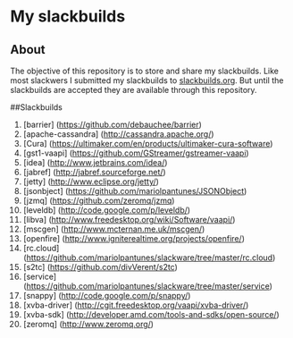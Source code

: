 # My slackbuilds
## About

The objective of this repository is to store and share my slackbuilds.
Like most slackwers I submitted my slackbuilds to [slackbuilds.org](http://slackbuilds.org/).
But until the slackbuilds are accepted they are available through this repository.

##Slackbuilds
1. [barrier] (https://github.com/debauchee/barrier)
2. [apache-cassandra] (http://cassandra.apache.org/)
3. [Cura] (https://ultimaker.com/en/products/ultimaker-cura-software)
4. [gst1-vaapi] (https://github.com/GStreamer/gstreamer-vaapi)
5. [idea] (http://www.jetbrains.com/idea/)
6. [jabref] (http://jabref.sourceforge.net/)
3. [jetty] (http://www.eclipse.org/jetty/)
4. [jsonbject] (https://github.com/mariolpantunes/JSONObject)
5. [jzmq] (https://github.com/zeromq/jzmq)
6. [leveldb] (http://code.google.com/p/leveldb/)
7. [libva] (http://www.freedesktop.org/wiki/Software/vaapi/)
9. [mscgen] (http://www.mcternan.me.uk/mscgen/)
10. [openfire] (http://www.igniterealtime.org/projects/openfire/)
11. [rc.cloud] (https://github.com/mariolpantunes/slackware/tree/master/rc.cloud)
12. [s2tc] (https://github.com/divVerent/s2tc)
13. [service] (https://github.com/mariolpantunes/slackware/tree/master/service)
14. [snappy] (http://code.google.com/p/snappy/)
15. [xvba-driver] (http://cgit.freedesktop.org/vaapi/xvba-driver/)
16. [xvba-sdk] (http://developer.amd.com/tools-and-sdks/open-source/)
17. [zeromq] (http://www.zeromq.org/)
